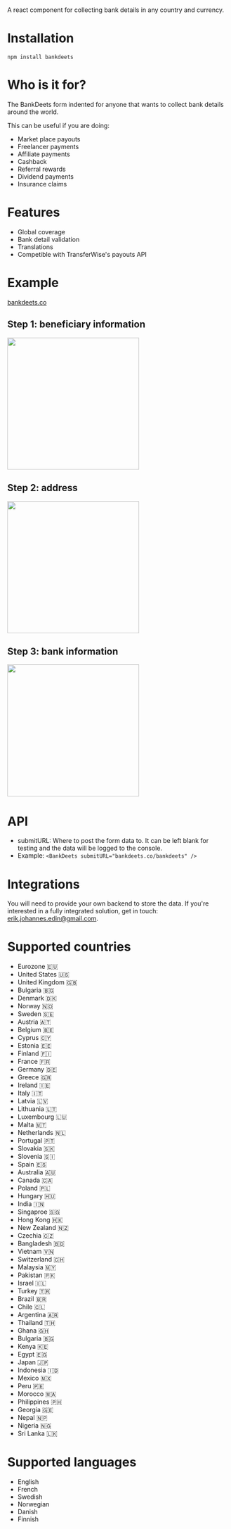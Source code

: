 # <BankDeets/>
A react component for collecting bank details in any country and currency.

# Installation
`npm install bankdeets`

# Who is it for?
The BankDeets form indented for anyone that wants to collect bank details around the world.

This can be useful if you are doing:
* Market place payouts
* Freelancer payments
* Affiliate payments
* Cashback
* Referral rewards
* Dividend payments
* Insurance claims

# Features
* Global coverage
* Bank detail validation
* Translations
* Competible with TransferWise's payouts API

# Example
<a href="bankdeets.co">bankdeets.co</a>

## Step 1: beneficiary information
<img src="https://i.imgur.com/xSNaqVA.png" width="300">

## Step 2: address
<img src="https://i.imgur.com/IkBdqoE.png" width="300">

## Step 3: bank information
<img src="https://i.imgur.com/TDBow85.png" width="300">

# API
* submitURL: Where to post the form data to. It can be left blank for testing and the data will be logged to the console.
* Example: `<BankDeets submitURL="bankdeets.co/bankdeets" />`

# Integrations
You will need to provide your own backend to store the data. If you're interested in a fully integrated solution, get in touch: erik.johannes.edin@gmail.com.

# Supported countries
* Eurozone 🇪🇺
* United States 🇺🇸
* United Kingdom 🇬🇧
* Bulgaria 🇧🇬
* Denmark 🇩🇰
* Norway 🇳🇴
* Sweden 🇸🇪
* Austria 🇦🇹
* Belgium 🇧🇪
* Cyprus 🇨🇾
* Estonia 🇪🇪
* Finland 🇫🇮
* France 🇫🇷
* Germany 🇩🇪
* Greece 🇬🇷
* Ireland 🇮🇪
* Italy 🇮🇹
* Latvia 🇱🇻
* Lithuania 🇱🇹
* Luxembourg 🇱🇺
* Malta 🇲🇹
* Netherlands 🇳🇱
* Portugal 🇵🇹
* Slovakia 🇸🇰
* Slovenia 🇸🇮
* Spain 🇪🇸
* Australia 🇦🇺
* Canada 🇨🇦
* Poland 🇵🇱
* Hungary 🇭🇺
* India 🇮🇳
* Singaproe 🇸🇬
* Hong Kong 🇭🇰
* New Zealand 🇳🇿
* Czechia 🇨🇿
* Bangladesh 🇧🇩
* Vietnam 🇻🇳
* Switzerland 🇨🇭
* Malaysia 🇲🇾
* Pakistan 🇵🇰
* Israel 🇮🇱
* Turkey 🇹🇷
* Brazil 🇧🇷
* Chile 🇨🇱
* Argentina 🇦🇷
* Thailand 🇹🇭
* Ghana 🇬🇭
* Bulgaria 🇧🇬
* Kenya 🇰🇪
* Egypt 🇪🇬
* Japan 🇯🇵
* Indonesia 🇮🇩
* Mexico 🇲🇽
* Peru 🇵🇪
* Morocco 🇲🇦
* Philippines 🇵🇭
* Georgia 🇬🇪
* Nepal 🇳🇵
* Nigeria 🇳🇬
* Sri Lanka 🇱🇰

# Supported languages
* English
* French
* Swedish
* Norwegian
* Danish
* Finnish

